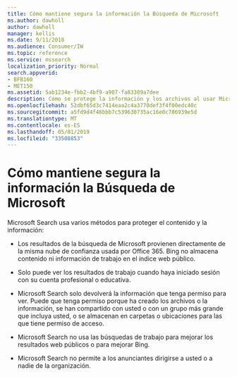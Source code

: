 ```yaml
---
title: Cómo mantiene segura la información la Búsqueda de Microsoft
ms.author: dawholl
author: dawholl
manager: kellis
ms.date: 9/11/2018
ms.audience: Consumer/IW
ms.topic: reference
ms.service: mssearch
localization_priority: Normal
search.appverid:
- BFB160
- MET150
ms.assetid: 5ab1234e-fbb2-4bf9-a907-fa83389a7dee
description: Cómo se protege la información y los archivos al usar Microsoft Search
ms.openlocfilehash: 52dbf65d3c7414eaa2c4a3770def3f4f00edc40c
ms.sourcegitcommit: a5fd9d4f46bbb7c539630735ac16e0c786939e5d
ms.translationtype: MT
ms.contentlocale: es-ES
ms.lasthandoff: 05/01/2019
ms.locfileid: "33508853"
---
```

# <a name="how-microsoft-search-keeps-your-info-secure"></a>Cómo mantiene segura la información la Búsqueda de Microsoft

Microsoft Search usa varios métodos para proteger el contenido y la información:
  
- Los resultados de la búsqueda de Microsoft provienen directamente de la misma nube de confianza usada por Office 365. Bing no almacena contenido ni información de trabajo en el índice web público.
    
- Solo puede ver los resultados de trabajo cuando haya iniciado sesión con su cuenta profesional o educativa.
    
- Microsoft Search solo devolverá la información que tenga permiso para ver. Puede que tenga permiso porque ha creado los archivos o la información, se han compartido con usted o con un grupo más grande que incluya usted, o se almacenan en carpetas o ubicaciones para las que tiene permiso de acceso.
    
- Microsoft Search no usa las búsquedas de trabajo para mejorar los resultados web públicos o para mejorar Bing.
    
- Microsoft Search no permite a los anunciantes dirigirse a usted o a nadie de la organización.

  

